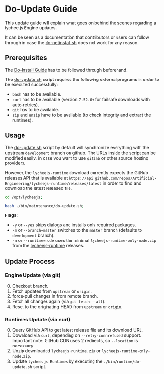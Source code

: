 
# Do-Update Guide

This update guide will explain what goes on behind
the scenes regarding a lychee.js Engine updates.

It can be seen as a documentation that contributors
or users can follow through in case the [do-netinstall.sh](./do-netinstall.md)
does not work for any reason.


## Prerequisites

The [Do-Install Guide](./do-install.md) has to be
followed through beforehand.

The [do-update.sh](/bin/maintenance/do-update.sh) script
requires the following external programs in order to be
executed successfully:

- `bash` has to be available.
- `curl` has to be available (version `7.52.0+` for failsafe downloads with auto-retries).
- `git` has to be available.
- `zip` and `unzip` have to be available (to check integrity and extract the runtimes).

## Usage

The [do-update.sh](/bin/maintenance/do-update.sh) script
by default will synchronize everything with the upstream
`development` branch on github. The URLs inside the script
can be modified easily, in case you want to use `gitlab`
or other source hosting providers.

However, the `lycheejs-runtime` download currently expects
the GitHub releases API that is available at
`https://api.github.com/repos/Artificial-Engineering/lycheejs-runtime/releases/latest`
in order to find and download the latest released file.

```bash
cd /opt/lycheejs;

bash ./bin/maintenance/do-update.sh;
```

**Flags**:

- `-y` or `--yes` skips dialogs and installs only required packages.
- `-m` or `--branch=master` switches to the `master` branch (defaults to `development` branch).
- `-n` or `--runtime=node` uses the minimal `lycheejs-runtime-only-node.zip` from the [lycheejs-runtime](https://github.com/Artificial-Engineering/lycheejs-runtime/releases) releases.


## Update Process

### Engine Update (via git)

0. Checkout branch.
1. Fetch updates from `upstream` or `origin`.
2. force-pull changes in from remote branch.
1. Fetch all changes again (via `git fetch --all`).
2. Reset to the originating HEAD from `upstream` or `origin`.

### Runtimes Update (via curl)

0. Query GitHub API to get latest release file and its download URL.
1. Download via `curl`, depending on `--retry-connrefused` support. Important note: GitHub CDN uses 2 redirects, so `--location` is necessary.
2. Unzip downloaded `lycheejs-runtime.zip` or `lycheejs-runtime-only-node.zip`.
3. Update `lychee.js Runtimes` by executing the `./bin/runtime/do-update.sh` script.

